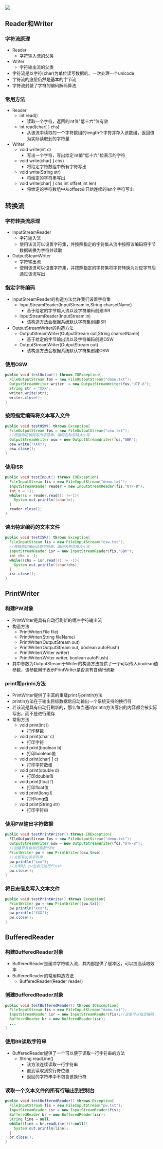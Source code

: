 ![](https://tva1.sinaimg.cn/large/007S8ZIlly1gij7t6dujzj31580u0jx9.jpg)

## Reader和Writer

### 字符流原理

- Reader
  - 字符输入流的父类
- Writer
  - 字符输出流的父类
- 字符流是以字符(char)为单位读写数据的。一次处理一个unicode
- 字符流的底层仍然是基本的字节流
- 字符流封装了字符的编码解码算法

### 常用方法

- Reader
  - int read()
    - 读取一个字符，返回的int值"低十六"位有效
  - int read(char[ ] chs)
    - 从该流中读取的一个字符数组的length个字符并存入该数组，返回值为实际读取到的字符量
- Writer
  - void write(int c)
    - 写出一个字符，写出给定int值"低十六"位表示的字符
  - void write(char[ ] chs)
    - 将给定字符数组中所有字符写出
  - void write(String str)
    - 将给定的字符串写出
  - void write(char[ ] chs,int offset,int len)
    - 将给定的字符数组中从offset处开始连续的len个字符写出

## 转换流

### 字符转换流原理

- InputStreamReader
  - 字符输入流
  - 使用该流可以设置字符集，并按照指定的字符集从流中按照该编码将字节数据转换为字符并读取
- OutputSteamWriter
  - 字符输出流
  - 使用该流可以设置字符集，并按照指定的字符集将字符转换为对应字节后通过该流写出

### 指定字符编码

- InputStreamReader的构造方法允许我们设置字符集
  - InputStreamReader(InputStream in,String charsetName)
    - 基于给定的字节输入流以及字符编码创建ISR
  - InputStreamReader(InputStream in)
    - 该构造方法会根据系统默认字符集创建ISR
- OutputStreamWriter的构造方法
  - OutputStreamWriter(OutputStream out,String charsetName)
    - 基于给定的字节输出流以及字符编码创建OSW
  - OutputStreamWriter(OutputStream out)
    - 该构造方法会根据系统默认字符集创建OSW

### 使用OSW

```java
public void testOutput() throws IOException{
  FileOutputStream fos = new FileOutputStream("demo.txt");
  OutputStreamWriter writer  = new OutputStreamWriter(fos,"UTF-8");
  String str = "XXX";
  writer.write(str);
  writer.close();
}
```

### 按照指定编码将文本写入文件

```java
public void testOSW() throws Exception{
  FileOutputStream fos = new FileOutputStream("osw.txt");
  //根据指定编码写出字符串，编码名称忽略大小写
  OutputStreamWriter osw = new OutputStreamWriter(fos,"GBK");
  osw.write("XXX");
  osw.close();
}
```

### 使用ISR

```java
public void testInput() throws IOException{
  FileInputStream fis = new FileInputStream("demo.txt");
  InputStreamReader reader = new InputStreamReader(fis,"UTF-8");
  int c = -1;
  while((c = reader.read()) !=-1){
    System.out.println((char)c);
  }
  reader.close();
}
```

### 读出特定编码的文本文件

```java
public void testISR() throws Exception{
  FileInputStream fis = new FileInputStream("osw.txt");
  //根据指定编码读取字符串，编码名称忽略大小写
  InputStreamReader isr = new InputStreamReader(fis,"GBK");
  int chs = -1;
  while((chs = isr.read()) != -1){
    System.out.println((char)chs);
  }
  isr.close();
}
```

## PrintWriter

### 构建PW对象

- PrintWriter是具有自动行刷新的缓冲字符输出流
- 构造方法
  - PrintWriter(File file)
  - PrintWriter(String fileName)
  - PrintWriter(OutputStream out)
  - PrintWriter(OutputStream out, boolean autoFlush)
  - PrintWriter(Writer writer)
  - PrintWriter(Writer writer, boolean autoFlush)
- 其中参数为OutputStream于Writer的构造方法提供了一个可以传入boolean值参数，该参数用于表示PrintWriter是否具有自动行刷新

### print和prinln方法

- PrintWriter提供了丰富的重载print与println方法
- println方法在于输出目标数据后自动输出一个系统支持的换行符
- 若该流是具有自动行刷新的，那么每当通过println方法写出的内容都会被实际写出，而不是进行缓存
- 常用方法
  - void print(int i)
    - 打印整数
  - void print(char c)
    - 打印字符
  - void print(boolean b)
    - 打印boolean值
  - void print(char[ ] c)
    - 打印字符数组
  - void print(double d)
    - 打印double值
  - void print(float f)
    - 打印float值
  - void print(long l)
    - 打印long值
  - void print(String str)
    - 打印字符串

### 使用PW输出字符数据

```java
public void testPrintWriter() throws IOException{
  FIleOutputStream fos = new FileOutputStream("demo.txt");
  OutputStreamWriter osw = new OutputStreamWriter(fos,"UTF-8");
  //创建带有自动行刷新的PW
  PrintWriter pw = new PrintWriter(osw,true);
  //立即写出该字符串
  pw.println("xxx");
  //关闭时，pw也会先进行flush
  pw.close();
}
```

### 将日志信息写入文本文件

```java
public void testPrintWrite() throws Exception{
  PrintWriter pw = new PrintWriter({pw.txt});
  pw.println("xxx");
  pw.println("XXX");
  pw.close();
}
```

## BufferedReader

### 构建BufferedReader对象

- BufferedReader是缓冲字符输入流，其内部提供了缓冲区，可以提高读取效率
- BufferedReader的常用构造方法
  - BufferedReader(Reader reader)

### 创建BufferedReader对象

```java
public void testBufferedReader() throws IOException{
  FileInputStream fis = new FileInputStream("demo.txt");
  InputStreamReader isr = new InputStreamReader(fis);//这里可以指定编码
  BufferedReader br = new BufferedReader(isr);
  ...
}
```

### 使用BR读取字符串

- BufferedReader提供了一个可以便于读取一行字符串的方法
  - String readLine()
    - 该方法连续读取一行字符串
    - 直到读取到换行符位置
    - 返回的字符串中不包含该换行符

### 读取一个文本文件的所有行输出到控制台

```java
public void testBufferedReader() throws Exception{
  FileInputStream fis = new FileInputStream("pw.txt");
  InputStreamReader isr = new InputStreamReader(fis);
  BufferedReader br = new BufferedReader(isr);
  String line = null;
  while((line = br.readLine())!=null){
    System.out.println(line);
  }
  br.close();
}
```

